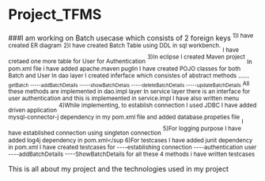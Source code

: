 # Project_TFMS
###I am working on Batch usecase which consists of 2 foreign keys
<sup>1)I have created ER diagram</sup>
<sup>2)I have created Batch Table using DDL in sql workbench.</sup>
<sub>I have cretaed one more table for User for Authentication</sub>
<sup>3)In eclipse I created Maven project</sup>
<sub>In pom.xml file i have added apache.maven puglin
I have created POJO classes for both Batch and User
In dao layer I created inferface which consistes of abstract methods
<sub>-----getBatch
-----addBatchDetails
-----showBatchDetais
-----deleteBatchDetails
-----updateBatchDetails</sub>
All these methods are implemented in dao.impl layer
In service layer there is an interface for user authentication
and this is implemeented in service.impl
I have also written menu driven application</sub>
<sup>4)While implementing, to establish connection I used JDBC
I have added mysql-connector-j dependency in my pom.xml file
and added database.propeties file</sup>
<sub>I have established connection using singleton connection</sub> 
<sup>5)For logging purpose I have added log4j dependency in pom.xml</sup
6)For testcases I have added junit dependency in pom.xml
I have created testcases for
----establishing connection
----authentication user
----addBatchDetails
----ShowBatchDetails
for all these 4 methods i have written testcases

This is all about my project and the technologies used in my project

